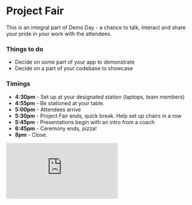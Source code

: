 # Project Fair

This is an integral part of Demo Day - a chance to talk, interact and share your pride in your work with the attendees.

### Things to do

- Decide on some part of your app to demonstrate
- Decide on a part of your codebase to showcase

### Timings

* **4:30pm** - Set up at your designated station (laptops, team members)
* **4:55pm** - Be stationed at your table.
* **5:00pm** - Attendees arrive
* **5:30pm** - Project Fair ends, quick break. Help set up chairs in a row
* **5:45pm** - Presentations begin with an intro from a coach
* **6:45pm** - Ceremony ends, pizza!
* **8pm** - Close.


![Tracking pixel](https://githubanalytics.herokuapp.com/course/pills/project_fair.md)
